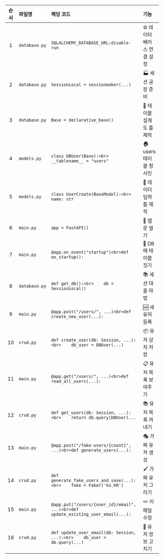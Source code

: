 |  순서 | 파일명           | 해당 코드                                                                             | 기능               |
| :-: | :------------ | :-------------------------------------------------------------------------------- | :--------------- |
|  1  | `database.py` | `SQLALCHEMY_DATABASE_URL:disable-run`                                             | ⚙️ 데이터베이스 연결 설정  |
|  2  | `database.py` | `SessionLocal = sessionmaker(...)`                                                | 🏭 세션 공장 준비      |
|  3  | `database.py` | `Base = declarative_base()`                                                       | 📐 테이블 설계도 틀 제작  |
|  4  | `models.py`   | `class DBUser(Base):<br>    __tablename__ = "users"`                              | 🏠 users 테이블 청사진 |
|  5  | `models.py`   | `class UserCreate(BaseModel):<br>    name: str`                                   | 📝 데이터 입력 틀 제작   |
|  6  | `main.py`     | `app = FastAPI()`                                                                 | 🚪 앱 문 열기        |
|  7  | `main.py`     | `@app.on_event("startup")<br>def on_startup():`                                   | 🔨 DB에 테이블 짓기    |
|  8  | `database.py` | `def get_db():<br>    db = SessionLocal()`                                        | 📚 세션 대출 마법      |
|  9  | `main.py`     | `@app.post("/users/", ...)<br>def create_new_user(...):`                          | 🆕 새 유저 등록       |
|  10 | `crud.py`     | `def create_user(db: Session, ...):<br>    db_user = DBUser(...)`                 | 📦 유저 상자 저장      |
|  11 | `main.py`     | `@app.get("/users/", ...)<br>def read_all_users(...):`                            | 📋 유저 목록 보여주기    |
|  12 | `crud.py`     | `def get_users(db: Session, ...):<br>    return db.query(DBUser)...`              | 📚 유저 목록 꺼내기     |
|  13 | `main.py`     | `@app.post("/fake-users/{count}", ...)<br>def generate_users(...):`               | 🎭 가짜 유저 생성      |
|  14 | `crud.py`     | `def generate_fake_users_and_save(...):<br>    fake = Faker('ko_KR')`             | 🖌️ 가짜 유저 그리기    |
|  15 | `main.py`     | `@app.put("/users/{user_id}/email", ...)<br>def update_existing_user_email(...):` | ✏️ 이메일 수정        |
|  16 | `crud.py`     | `def update_user_email(db: Session, ...):<br>    db_user = db.query(...)`         | 🔧 유저 정보 고치기     |

